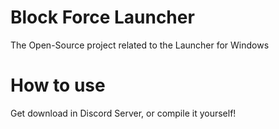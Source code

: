 # Block Force Launcher
The Open-Source project related to the Launcher for Windows

# How to use
Get download in Discord Server, or compile it yourself!
